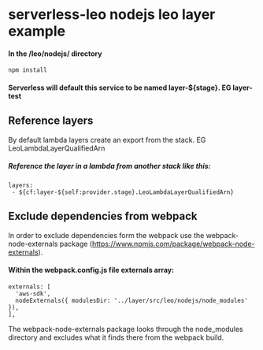 # serverless-leo nodejs leo layer example

#### In the /leo/nodejs/ directory
```npm install```
#### Serverless will default this service to be named layer-${stage}. EG layer-test
## Reference layers
By default lambda layers create an export from the stack. EG LeoLambdaLayerQualifiedArn
##### Reference the layer in a lambda from another stack like this:
```
layers:
 - ${cf:layer-${self:provider.stage}.LeoLambdaLayerQualifiedArn}
```

## Exclude dependencies from webpack
In order to exclude dependencies form the webpack use the webpack-node-externals package (https://www.npmjs.com/package/webpack-node-externals).
#### Within the webpack.config.js file externals array:
```
externals: [
  'aws-sdk',
  nodeExternals({ modulesDir: '../layer/src/leo/nodejs/node_modules' }),
],
```
The webpack-node-externals package looks through the node_modules directory and excludes what it finds there from the webpack build.
